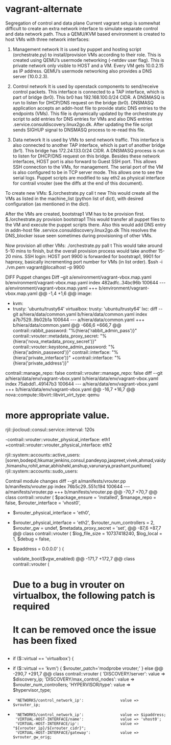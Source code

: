 # vagrant-alternate
Segregation of control and data plane
Current vagrant setup is somewhat difficult to create an extra network interface to simulate separate control and data network path. Thus a QEMU/KVM based environment is created to host VMs with three network interfaces:

1) Management network
It is used by puppet and hosting script (orchestrate.py) to install/provision VMs according to their role. This is created using QEMU’s usermode networking (-netdev user flag). This is private network only visible to HOST and a VM.  Every VM gets 10.0.2.15 as IP address. QEMU’s usermode networking also provides a DNS server (10.0.2.3). 

2) Control network
It is used by openstack components to send/receive control packets. This interface is connected to a TAP interface, which is part of bridge (br0). This br0 has 192.168.100.0/24 CIDR. A DNSMASQ is run to listen for DHCP/DNS request on the bridge (br0). DNSMASQ application accepts an addn-host file to provide static DNS entries to the endpoints (VMs). This file is dynamically updated by the orchestrate.py script to add entries for DNS entries for VMs and also DNS entries <token>.service.consuldiscovery.linux2go.dk. After updating the file script sends SIGHUP signal to DNSMASQ process to re-read this file.
    
3) Data network
It is used by VMs to send network traffic. This interface is also connected to another TAP interface, which is part of another bridge (br1). This bridge has 172.24.133.0/24 CIDR. A DNSMASQ process is run to listen for DHCP/DNS request on this bridge.
Besides these network interfaces, HOST port is also forward to Guest SSH port. This allows SSH connection to the VMs, for management. The serial port of the VM is also configured to be in TCP server mode. This allows one to see the serial logs.
Puppet scripts are modified to say eth2 as physical interface for contrail vrouter (see the diffs at the end of this document).

To create new VMs:
$./orchestrate.py call t new
This would create all the VMs as listed in the machine_list (python list of dict), with desired configuration (as mentioned in the dict).

After the VMs are created, bootstrap1 VM has to be provision first. 
$./orchestrate.py provision bootstrap1
This would transfer all puppet files to the VM and execute the puppet scripts there. Also this would add DNS entry in addn-host file 
<token>.service.consuldiscovery.linux2go.dk <IP address of bootstrap1>
This resolves the DNS_blocker issue seen sometimes during provisioning of other VMs.

Now provision all other VMs:
./orchestrate.py pall t
This would take around 5-10 mins to finish, but the overall provision process would take another 15-20 mins.
SSH login:
HOST port 9900 is forwarded for bootstrap1, 9901 for haproxy, basically incrementing port number for VMs (in list order).
$ssh -i ./vm.pem vagrant@localhost –p 9900
 

DIFF
Puppet changes
Diff –git a/environment/vagrant-vbox.map.yaml b/environment/vagrant-vbox.map.yaml
index 482adfc..34bc96b 100644
--- a/environment/vagrant-vbox.map.yaml
+++ b/environment/vagrant-vbox.map.yaml
@@ -1,4 +1,6 @@
 image:
+  kvm:
+    trusty: 'ubuntu/trusty64'
   virtualbox:
     trusty: 'ubuntu/trusty64'
   lxc:
diff --git a/hiera/data/common.yaml b/hiera/data/common.yaml
index a7b7529..9b02b1a 100644
--- a/hiera/data/common.yaml
+++ b/hiera/data/common.yaml
@@ -666,6 +666,7 @@ contrail::rabbit_password: "%{hiera('rabbit_admin_pass')}"
 contrail::vrouter::metadata_proxy_secret: "%{hiera('nova_metadata_proxy_secret')}"
 contrail::vrouter::keystone_admin_password: "%{hiera('admin_password')}"
 contrail::interface: "%{hiera('private_interface')}"
+contrail::interface: "%{hiera('private_address')}"

 contrail::manage_repo: false
 contrail::vrouter::manage_repo: false
diff --git a/hiera/data/env/vagrant-vbox.yaml b/hiera/data/env/vagrant-vbox.yaml
index 75abdd1..49147b3 100644
--- a/hiera/data/env/vagrant-vbox.yaml
+++ b/hiera/data/env/vagrant-vbox.yaml
@@ -16,7 +16,7 @@ nova::compute::libvirt::libvirt_virt_type: qemu
 # more appropriate value.
 rjil::jiocloud::consul::service::interval: 120s
	
-contrail::vrouter::vrouter_physical_interface: eth1
+contrail::vrouter::vrouter_physical_interface: eth2

 rjil::system::accounts::active_users: [soren,bodepd,hkumar,jenkins,consul,pandeyop,jaspreet,vivek,ahmad,vaidy,himanshu,rohit,amar,abhishekl,anshup,varunarya,prashant,punituee]
 rjil::system::accounts::sudo_users:

Contrail module changes
diff --git a/manifests/vrouter.pp b/manifests/vrouter.pp
index 76b5c29..551c194 100644
--- a/manifests/vrouter.pp
+++ b/manifests/vrouter.pp
@@ -70,7 +70,7 @@ class contrail::vrouter (
   $package_ensure             = 'installed',
   $manage_repo                = false,
   $vrouter_interface          = 'vhost0',
-  $vrouter_physical_interface = 'eth0',
+  $vrouter_physical_interface = 'eth2',
   $vrouter_num_controllers    = 2,
   $vrouter_gw                 = undef,
   $metadata_proxy_secret      = 'set',
@@ -87,6 +87,7 @@ class contrail::vrouter (
   $log_file_size              = 10737418240,
   $log_local                  = 1,
   $debug                      = false,
+  $ipaddress                  = 0.0.0.0'
 ) {

   validate_bool($vgw_enabled)
@@ -171,7 +172,7 @@ class contrail::vrouter (
   # Due to a bug in vrouter on virtualbox, the following patch is required
   # It can be removed once the issue has been fixed
   ##
-  if ($::virtual == 'virtualbox') {
+  if ($::virtual == 'kvm') {
     $vrouter_patch='modprobe vrouter;'
   }
   else
@@ -290,7 +291,7 @@ class contrail::vrouter (
       'DISCOVERY/server':                           value => $discovery_ip;
       'DISCOVERY/max_control_nodes':                value => $vrouter_num_controllers;
       'HYPERVISOR/type':                            value => $hypervisor_type;
-      'NETWORKS/control_network_ip':                value => $vrouter_ip;
+      'NETWORKS/control_network_ip':                value => $ipaddress;
       'VIRTUAL-HOST-INTERFACE/name':                value => 'vhost0';
       'VIRTUAL-HOST-INTERFACE/ip':                  value => "${vrouter_ip}/${vrouter_cidr}";
       'VIRTUAL-HOST-INTERFACE/gateway':             value => $vrouter_gw_orig;
 

